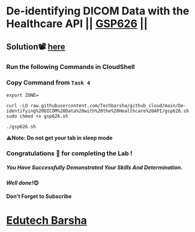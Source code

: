 # De-identifying DICOM Data with the Healthcare API || [GSP626](https://www.cloudskillsboost.google/focuses/6920?catalog_rank=%7B%22rank%22%3A1%2C%22num_filters%22%3A0%2C%22has_search%22%3Atrue%7D&parent=catalog&search_id=31981719) ||

## Solution📽️ [here](https://youtu.be/ggwLu0Z34LY)

### Run the following Commands in CloudShell
### Copy Command from ```Task 4```
```
export ZONE=
```
```
curl -LO raw.githubusercontent.com/Techbarsha/github_cloud/main/De-identifying%20DICOM%20Data%20with%20the%20Healthcare%20API/gsp626.sh
sudo chmod +x gsp626.sh

./gsp626.sh

```

**⚠️Note: Do not get your tab in sleep mode**

### Congratulations 🎉 for completing the Lab !

##### *You Have Successfully Demonstrated Your Skills And Determination.*

#### *Well done!*😊

#### Don't Forget to Subscribe
# [Edutech Barsha](https://www.youtube.com/@edutechbarsha)
